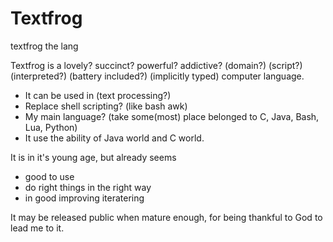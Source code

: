 # Textfrog
textfrog the lang



Textfrog is a lovely? succinct? powerful? addictive? (domain?) (script?) (interpreted?) (battery included?) (implicitly typed) computer language.

* It can be used in (text processing?)
* Replace shell scripting? (like bash awk)
* My main language? (take some(most) place belonged to C, Java, Bash, Lua, Python)
* It use the ability of Java world and C world.

It is in it's young age, but already seems 

* good to use 
* do right things in the right way 
* in good improving iteratering

It may be released public when mature enough, for being thankful to God to lead me to it.


